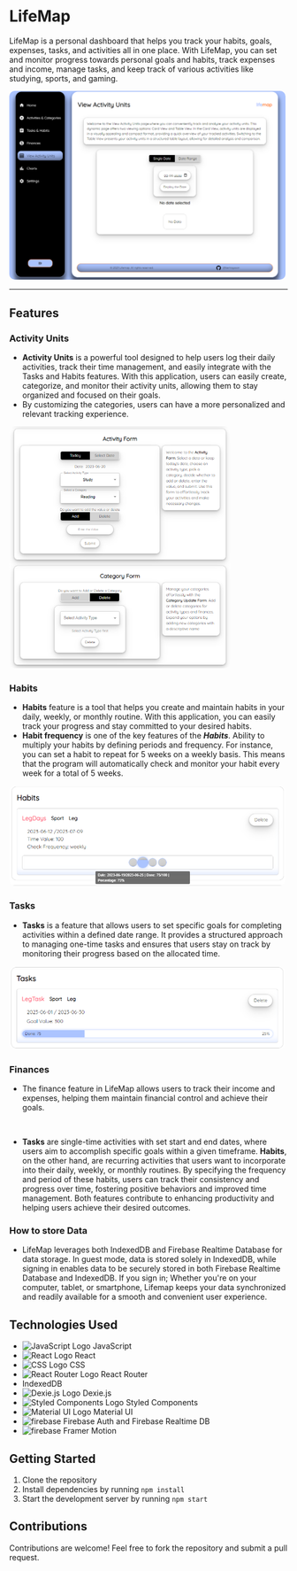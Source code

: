 # LifeMap

LifeMap is a personal dashboard that helps you track your habits, goals, expenses, tasks, and activities all in one place. With LifeMap, you can set and monitor progress towards personal goals and habits, track expenses and income, manage tasks, and keep track of various activities like studying, sports, and gaming.

<img src="./src/Images/readme/lifemap-ss.png" alt="LifeMap Dashboard" width="500" style="border-radius: 10px;">

---

## Features

### Activity Units
- **Activity Units** is a powerful tool designed to help users log their daily activities, track their time management, and easily integrate with the Tasks and Habits features. With this application, users can easily create, categorize, and monitor their activity units, allowing them to stay organized and focused on their goals.
- By customizing the categories, users can have a more personalized and relevant tracking experience.

<img src="./src/Images/readme/activity-ss.png" alt="Activity Units" width="400" style="border-radius: 10px;">

### Habits
- **Habits** feature is a tool that helps you create and maintain habits in your daily, weekly, or monthly routine. With this application, you can easily track your progress and stay committed to your desired habits.
- **Habit frequency** is one of the key features of the ***Habits***. Ability to multiply your habits by defining periods and frequency. For instance, you can set a habit to repeat for 5 weeks on a weekly basis. This means that the program will automatically check and monitor your habit every week for a total of 5 weeks.

<img src="./src/Images/readme/habits-ss.png" alt="Activity Units" width="500" style="border-radius: 10px;">

### Tasks
- **Tasks** is a feature that allows users to set specific goals for completing activities within a defined date range. It provides a structured approach to managing one-time tasks and ensures that users stay on track by monitoring their progress based on the allocated time.

<img src="./src/Images/readme/tasks-ss.png" alt="Activity Units" width="500" style="border-radius: 10px;">

### Finances

- The finance feature in LifeMap allows users to track their income and expenses, helping them maintain financial control and achieve their goals.

<br/>

- **Tasks** are single-time activities with set start and end dates, where users aim to accomplish specific goals within a given timeframe. **Habits**, on the other hand, are recurring activities that users want to incorporate into their daily, weekly, or monthly routines. By specifying the frequency and period of these habits, users can track their consistency and progress over time, fostering positive behaviors and improved time management. Both features contribute to enhancing productivity and helping users achieve their desired outcomes.

### How to store Data
- LifeMap leverages both IndexedDB and Firebase Realtime Database for data storage. In guest mode, data is stored solely in IndexedDB, while signing in enables data to be securely stored in both Firebase Realtime Database and IndexedDB. If you sign in; Whether you're on your computer, tablet, or smartphone, Lifemap keeps your data synchronized and readily available for a smooth and convenient user experience.

## Technologies Used

- <img src="https://upload.wikimedia.org/wikipedia/commons/thumb/6/6a/JavaScript-logo.png/120px-JavaScript-logo.png" alt="JavaScript Logo" width="22px"> JavaScript
- <img src="https://upload.wikimedia.org/wikipedia/commons/thumb/a/a7/React-icon.svg/270px-React-icon.svg.png" alt="React Logo" width="22px"> React
- <img src="https://upload.wikimedia.org/wikipedia/commons/thumb/d/d5/CSS3_logo_and_wordmark.svg/170px-CSS3_logo_and_wordmark.svg.png" alt="CSS Logo" width="22px"> CSS
- <img src="https://seeklogo.com/images/R/reactrouter-logo-4572B114B5-seeklogo.com.png" alt="React Router Logo" width="22px"> React Router
- IndexedDB
- <img src="https://dexie.org/assets/images/dexie-logo-icon.svg" alt="Dexie.js Logo" width="22px"> Dexie.js
- <img src="https://cdn.worldvectorlogo.com/logos/styled-components-1.svg" alt="Styled Components Logo" width="22px"> Styled Components
- <img src="https://cdn.worldvectorlogo.com/logos/material-ui-1.svg" alt="Material UI Logo" width="22px"> Material UI
- <img src="https://firebase.google.com/static/images/brand-guidelines/logo-logomark.png" alt="firebase" width="22px"> Firebase Auth and Firebase Realtime DB
- <img src="https://seeklogo.com/images/F/framer-motion-logo-DA1E33CAA1-seeklogo.com.png" alt="firebase" width="22px"> Framer Motion


## Getting Started

1. Clone the repository
2. Install dependencies by running `npm install`
3. Start the development server by running `npm start`

## Contributions

Contributions are welcome! Feel free to fork the repository and submit a pull request.
